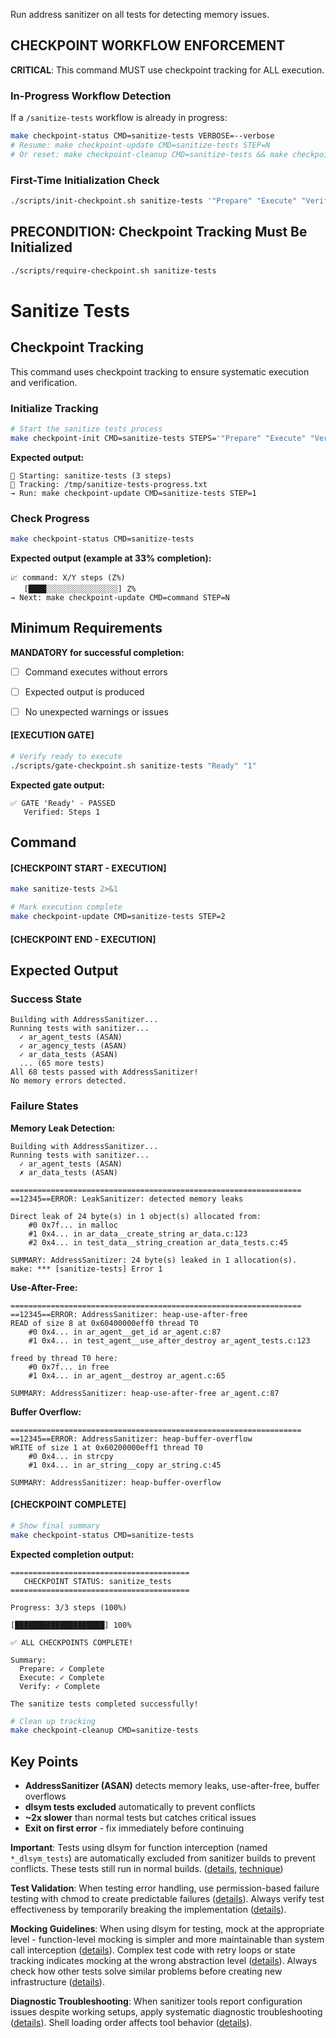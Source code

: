 Run address sanitizer on all tests for detecting memory issues.

## CHECKPOINT WORKFLOW ENFORCEMENT

**CRITICAL**: This command MUST use checkpoint tracking for ALL execution.

### In-Progress Workflow Detection

If a `/sanitize-tests` workflow is already in progress:

```bash
make checkpoint-status CMD=sanitize-tests VERBOSE=--verbose
# Resume: make checkpoint-update CMD=sanitize-tests STEP=N
# Or reset: make checkpoint-cleanup CMD=sanitize-tests && make checkpoint-init CMD=sanitize-tests STEPS='"Prepare" "Execute" "Verify"'
```

### First-Time Initialization Check

```bash
./scripts/init-checkpoint.sh sanitize-tests '"Prepare" "Execute" "Verify"'
```

## PRECONDITION: Checkpoint Tracking Must Be Initialized

```bash
./scripts/require-checkpoint.sh sanitize-tests
```

# Sanitize Tests
## Checkpoint Tracking

This command uses checkpoint tracking to ensure systematic execution and verification.

### Initialize Tracking
```bash
# Start the sanitize tests process
make checkpoint-init CMD=sanitize-tests STEPS='"Prepare" "Execute" "Verify"'
```

**Expected output:**
```
📍 Starting: sanitize-tests (3 steps)
📁 Tracking: /tmp/sanitize-tests-progress.txt
→ Run: make checkpoint-update CMD=sanitize-tests STEP=1
```

### Check Progress
```bash
make checkpoint-status CMD=sanitize-tests
```

**Expected output (example at 33% completion):**
```
📈 command: X/Y steps (Z%)
   [████░░░░░░░░░░░░░░░░] Z%
→ Next: make checkpoint-update CMD=command STEP=N
```

## Minimum Requirements

**MANDATORY for successful completion:**
- [ ] Command executes without errors
- [ ] Expected output is produced
- [ ] No unexpected warnings or issues



#### [EXECUTION GATE]
```bash
# Verify ready to execute
./scripts/gate-checkpoint.sh sanitize-tests "Ready" "1"
```

**Expected gate output:**
```
✅ GATE 'Ready' - PASSED
   Verified: Steps 1
```

## Command

#### [CHECKPOINT START - EXECUTION]

```bash
make sanitize-tests 2>&1

# Mark execution complete
make checkpoint-update CMD=sanitize-tests STEP=2
```


#### [CHECKPOINT END - EXECUTION]
## Expected Output

### Success State
```
Building with AddressSanitizer...
Running tests with sanitizer...
  ✓ ar_agent_tests (ASAN)
  ✓ ar_agency_tests (ASAN)
  ✓ ar_data_tests (ASAN)
  ... (65 more tests)
All 68 tests passed with AddressSanitizer!
No memory errors detected.
```

### Failure States

**Memory Leak Detection:**
```
Building with AddressSanitizer...
Running tests with sanitizer...
  ✓ ar_agent_tests (ASAN)
  ✗ ar_data_tests (ASAN)

=================================================================
==12345==ERROR: LeakSanitizer: detected memory leaks

Direct leak of 24 byte(s) in 1 object(s) allocated from:
    #0 0x7f... in malloc
    #1 0x4... in ar_data__create_string ar_data.c:123
    #2 0x4... in test_data__string_creation ar_data_tests.c:45

SUMMARY: AddressSanitizer: 24 byte(s) leaked in 1 allocation(s).
make: *** [sanitize-tests] Error 1
```

**Use-After-Free:**
```
=================================================================
==12345==ERROR: AddressSanitizer: heap-use-after-free
READ of size 8 at 0x60400000eff0 thread T0
    #0 0x4... in ar_agent__get_id ar_agent.c:87
    #1 0x4... in test_agent__use_after_destroy ar_agent_tests.c:123

freed by thread T0 here:
    #0 0x7f... in free
    #1 0x4... in ar_agent__destroy ar_agent.c:65

SUMMARY: AddressSanitizer: heap-use-after-free ar_agent.c:87
```

**Buffer Overflow:**
```
=================================================================
==12345==ERROR: AddressSanitizer: heap-buffer-overflow
WRITE of size 1 at 0x60200000eff1 thread T0
    #0 0x4... in strcpy
    #1 0x4... in ar_string__copy ar_string.c:45

SUMMARY: AddressSanitizer: heap-buffer-overflow
```


#### [CHECKPOINT COMPLETE]
```bash
# Show final summary
make checkpoint-status CMD=sanitize-tests
```

**Expected completion output:**
```
========================================
   CHECKPOINT STATUS: sanitize_tests
========================================

Progress: 3/3 steps (100%)

[████████████████████] 100%

✅ ALL CHECKPOINTS COMPLETE!

Summary:
  Prepare: ✓ Complete
  Execute: ✓ Complete  
  Verify: ✓ Complete

The sanitize tests completed successfully!
```

```bash
# Clean up tracking
make checkpoint-cleanup CMD=sanitize-tests
```

## Key Points

- **AddressSanitizer (ASAN)** detects memory leaks, use-after-free, buffer overflows
- **dlsym tests excluded** automatically to prevent conflicts
- **~2x slower** than normal tests but catches critical issues
- **Exit on first error** - fix immediately before continuing

**Important**: Tests using dlsym for function interception (named `*_dlsym_tests`) are automatically excluded from sanitizer builds to prevent conflicts. These tests still run in normal builds. ([details](../../../kb/sanitizer-test-exclusion-pattern.md), [technique](../../../kb/dlsym-test-interception-technique.md))

**Test Validation**: When testing error handling, use permission-based failure testing with chmod to create predictable failures ([details](../../../kb/permission-based-failure-testing.md)). Always verify test effectiveness by temporarily breaking the implementation ([details](../../../kb/test-effectiveness-verification.md)).

**Mocking Guidelines**: When using dlsym for testing, mock at the appropriate level - function-level mocking is simpler and more maintainable than system call interception ([details](../../../kb/mock-at-right-level-pattern.md)). Complex test code with retry loops or state tracking indicates mocking at the wrong abstraction level ([details](../../../kb/test-complexity-as-code-smell.md)). Always check how other tests solve similar problems before creating new infrastructure ([details](../../../kb/check-existing-solutions-first.md)).

**Diagnostic Troubleshooting**: When sanitizer tools report configuration issues despite working setups, apply systematic diagnostic troubleshooting ([details](../../../kb/shell-configuration-diagnostic-troubleshooting.md)). Shell loading order affects tool behavior ([details](../../../kb/shell-loading-order-tool-detection.md)).